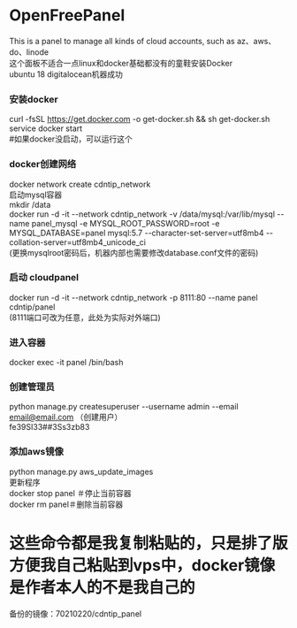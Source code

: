 # OpenFreePanel
This is a panel to manage all kinds of cloud accounts, such as az、aws、do、linode  
这个面板不适合一点linux和docker基础都没有的童鞋安装Docker  
ubuntu  18  digitalocean机器成功
### 安装docker  
curl -fsSL https://get.docker.com -o get-docker.sh && sh get-docker.sh service docker start  
#如果docker没启动，可以运行这个  
### docker创建网络  
docker network create cdntip_network  
启动mysql容器  
mkdir /data  
docker run -d -it --network cdntip_network -v /data/mysql:/var/lib/mysql --name panel_mysql -e MYSQL_ROOT_PASSWORD=root -e MYSQL_DATABASE=panel mysql:5.7 --character-set-server=utf8mb4 --collation-server=utf8mb4_unicode_ci  
(更换mysqlroot密码后，机器内部也需要修改database.conf文件的密码)  
### 启动 cloudpanel  
docker run -d -it --network cdntip_network -p 8111:80 --name panel cdntip/panel  
(8111端口可改为任意，此处为实际对外端口)
### 进入容器  
docker exec -it panel /bin/bash  
### 创建管理员  
python manage.py createsuperuser --username admin --email email@email.com
（创建用户）  
fe39SI33##3Ss3zb83  
### 添加aws镜像  
python manage.py aws_update_images   
更新程序  
docker stop panel ＃停止当前容器  
docker rm panel＃删除当前容器  

# 这些命令都是我复制粘贴的，只是排了版方便我自己粘贴到vps中，docker镜像是作者本人的不是我自己的
备份的镜像：70210220/cdntip_panel

